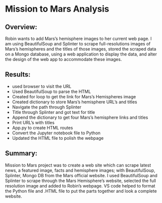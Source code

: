 # Mission to Mars Analysis

## Overview:
Robin wants to add Mars’s hemisphere images to her current web page. I am using BeautifulSoup and Splinter to scrape full-resolutions images of Mars’s hemispheres and the titles of those images, stored the scraped data on a Mongo database, using a web application to display the data, and alter the design of the web app to accommodate these images.

## Results:
-	 used browser to visit the URL 
-	Used BeautifulSoup to parse the HTML
-	Created for loop to get the link for Mars’s Hemispheres image
-	Created dictionary to store Mars’s hemisphere URL’s and titles
-	Navigate the path through Splinter
-	Title through Splinter and got text for title
-	Append the dictionary to get four Mars’s hemisphere links and titles
-	Print URL’s with titles
-	App.py to create HTML routes
-	Convert the Jupyter notebook file to Python
-	Updated the HTML file to polish the webpage

## Summary:
Mission to Mars project was to create a web site which can scrape latest news, a featured image, facts and hemisphere images; with BeautifulSoup, Splinter, Mongo DB from the Mars official website. I used BeautifulSoup and Splinter to scrape through the Mars Hemisphere’s website, selected the full resolution image and added to Robin’s webpage. 
VS code helped to format the Python file and  .HTML file to put the parts together and look a complete website. 
